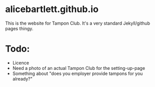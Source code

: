 alicebartlett.github.io
=======================

This is the website for Tampon Club.
It's a very standard Jekyll/github pages thingy.

# Todo:
- Licence
- Need a photo of an actual Tampon Club for the setting-up-page
- Something about "does you employer provide tampons for you already?"
